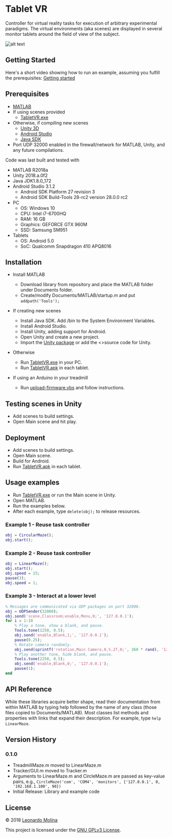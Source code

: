 # Tablet VR
Controller for virtual reality tasks for execution of arbitrary experimental paradigms. The virtual environments (aka scenes) are displayed in several monitor tablets around the field of view of the subject.

![alt text](http://www.interphaser.com/images/content/smoothwalk-hardware-setup-labeled.png "Tablet based VR")

## Getting Started
Here's a short video showing how to run an example, assuming you fulfill the prerequisites:
[Getting started]

## Prerequisites
* [MATLAB][MATLAB]
* If using scenes provided
	* [TabletVR.exe][TabletVR.exe]
* Otherwise, if compiling new scenes
	* [Unity 3D][Unity 3D]
	* [Android Studio][Android Studio]
	* [Java SDK][Java SDK]
* Port UDP 32000 enabled in the firewall/network for MATLAB, Unity, and any future compilations.

Code was last built and tested with
* MATLAB R2018a
* Unity 2018.a.0f2
* Java JDK1.8.0_172
* Android Studio 3.1.2
	* Android SDK Platform 27 revision 3
	* Android SDK Build-Tools 28-rc2 version 28.0.0 rc2
* PC
	* OS: Windows 10
	* CPU: Intel i7-6700HQ
	* RAM: 16 GB
	* Graphics: GEFORCE GTX 960M
	* SSD: Samsung SM951
* Tablets
	* OS: Android 5.0
	* SoC: Qualcomm Snapdragon 410 APQ8016

## Installation
* Install MATLAB
	* Download library from repository and place the MATLAB folder under Documents folder.
	* Create/modify Documents/MATLAB/startup.m and put `addpath('Tools');`

* If creating new scenes
	* Install Java SDK.
Add <java-installation-path>/bin to the System Environment Variables.
	* Install Android Studio.
	* Install Unity, adding support for Android.
	* Open Unity and create a new project.
	* Import the [Unity package][Unity package] or add the <>source code for Unity.
* Otherwise
	* Run [TabletVR.exe][TabletVR.exe] in your PC.
	* Run [TabletVR.apk][TabletVR.apk] in each tablet.

* If using an Arduino in your treadmill
	* Run [upload-firmware.vbs][upload-firmware.vbs] and follow instructions.
	
## Testing scenes in Unity
* Add scenes to build settings.
* Open Main scene and hit play.

## Deployment
* Add scenes to build settings.
* Open Main scene.
* Build for Android.
* Run [TabletVR.apk][TabletVR.apk] in each tablet.
	
## Usage examples
* Run [TabletVR.exe][TabletVR.exe] or run the Main scene in Unity.
* Open MATLAB.
* Run the examples below.
* After each example, type `delete(obj);` to release resources.

### Example 1 - Reuse task controller
```matlab
obj = CircularMaze();
obj.start();
```

### Example 2 - Reuse task controller
```matlab
obj = LinearMaze();
obj.start();
obj.speed = 15;
pause(3);
obj.speed = 1;
```

### Example 3 - Interact at a lower level
```matlab
% Messages are communicated via UDP packages on port 32000.
obj = UDPSender(32000);
obj.send('scene,Classroom;enable,Menu,0;', '127.0.0.1');
for i = 1:10
	% Play a tone, show a blank, and pause.
	Tools.tone(1250, 0.5);
	obj.send('enable,Blank,1;', '127.0.0.1');
	pause(0.25);
	% Rotate camera randomly.
	obj.send(sprintf('rotation,Main Camera,0,%.2f,0;', 360 * rand), '127.0.0.1');
	% Play another tone, hide blank, and pause.
	Tools.tone(2250, 0.5);
	obj.send('enable,Blank,0;', '127.0.0.1');
	pause(1);
end
```

## API Reference
While these libraries acquire better shape, read their documentation from within MATLAB by typing help followed by the name of any class (those files copied to Documents/MATLAB). Most classes list methods and properties with links that expand their description. For example, type `help LinearMaze`.

## Version History
### 0.1.0
* TreadmillMaze.m moved to LinearMaze.m
* Tracker/GUI.m moved to Tracker.m
* Arguments to LinearMaze.m and CircleMaze.m are passed as key-value pairs, e.g., `CircleMaze('com', 'COM4', 'monitors', {'127.0.0.1', 0, '192.168.1.100', 90})`
* Initial Release: Library and example code

## License
© 2018 [Leonardo Molina][Leonardo Molina]

This project is licensed under the [GNU GPLv3 License][LICENSE.md].

[Java SDK]: http://www.oracle.com/technetwork/java/javase/downloads/index.html
[Unity 3D]: https://unity3d.com/unity
[Android Studio]: https://developer.android.com/studio
[MATLAB]: https://www.mathworks.com/downloads/

[Getting started]: https://drive.google.com/open?id=1PznYQcsR23NS4EQ-l4tKz5mKU-1TjS-7
[Leonardo Molina]: https://github.com/leomol

[LICENSE.md]: LICENSE.md
[Unity package]: bin/TabletVR.unitypackage
[TabletVR.exe]: bin/TabletVR.exe
[TabletVR.apk]: bin/TabletVR.apk
[upload-firmware.vbs]: Arduino/upload-firmware.vbs
